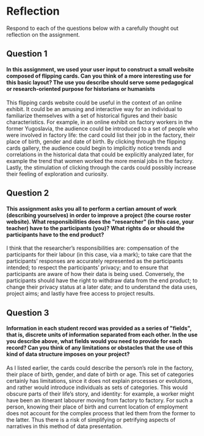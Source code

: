 # Reflection

Respond to each of the questions below with a carefully thought out reflection on the assignment.

## Question 1
#### In this assignment, we used your user input to construct a small website composed of flipping cards. Can you think of a more interesting use for this basic layout? The use you describe should serve some pedagogical or research-oriented purpose for historians or humanists

This flipping cards website could be useful in the context of an online exhibit. It could be an amusing and interactive way for an individual to familiarize themselves with a set of historical figures and their basic characteristics. For example, in an online exhibit on factory workers in the former Yugoslavia, the audience could be introduced to a set of people who were involved in factory life: the card could list their job in the factory, their place of birth, gender and date of birth. By clicking through the flipping cards gallery, the audience could begin to implicitly notice trends and correlations in the historical data that could be explicitly analyzed later, for example the trend that women worked the more menial jobs in the factory. Lastly, the stimulation of clicking through the cards could possibly increase their feeling of exploration and curiosity. 


## Question 2
#### This assignment asks you all to perform a certian amount of work (describing yourselves) in order to improve a project (the course roster website). What responsibilities does the "researcher" (in this case, your teacher) have to the participants (you)? What rights do or should the participants have to the end product? 

I think that the researcher’s responsibilities are: compensation of the participants for their labour (in this case, via a mark); to take care that the participants’ responses are accurately represented as the participants intended; to respect the participants’ privacy; and to ensure that participants are aware of how their data is being used. Conversely, the participants should have the right to withdraw data from the end product; to change their privacy status at a later date; and to understand the data uses, project aims; and lastly have free access to project results. 

## Question 3
#### Information in each student record was provided as a series of "fields", that is, discrete units of information separated from each other. In the use you describe above, what fields would you need to provide for each record? Can you think of any limitations or obstacles that the use of this kind of data structure imposes on your project?

As I listed earlier, the cards could describe the person’s role in the factory, their place of birth, gender, and date of birth or age. This set of categories certainly has limitations, since it does not explain processes or evolutions, and rather would introduce individuals as sets of categories. This would obscure parts of their life’s story, and identity: for example, a worker might have been an itinerant labourer moving from factory to factory. For such a person, knowing their place of birth and current location of employment does not account for the complex process that led them from the former to the latter. Thus there is a risk of simplifying or petrifying aspects of narratives in this method of data presentation. 